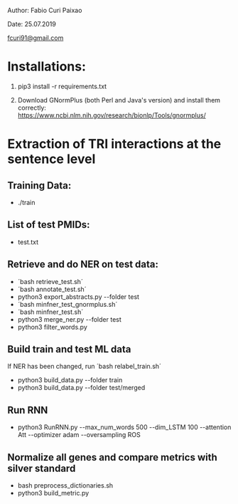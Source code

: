 Author: Fabio Curi Paixao

Date: 25.07.2019

fcuri91@gmail.com

# Installations:

1. pip3 install -r requirements.txt

2. Download GNormPlus (both Perl and Java's version) and install them correctly: https://www.ncbi.nlm.nih.gov/research/bionlp/Tools/gnormplus/

# Extraction of TRI interactions at the sentence level

## Training Data: 

   * ./train
   
## List of test PMIDs:

   * test.txt

## Retrieve and do NER on test data:

   * ´bash retrieve_test.sh´
   * ´bash annotate_test.sh´
   * python3 export_abstracts.py --folder test
   * ´bash minfner_test_gnormplus.sh´
   * ´bash minfner_test.sh´
   * python3 merge_ner.py --folder test
   * python3 filter_words.py

## Build train and test ML data

   If NER has been changed, run ´bash relabel_train.sh´

   * python3 build_data.py --folder train
   * python3 build_data.py --folder test/merged

## Run RNN

   * python3 RunRNN.py --max_num_words 500 --dim_LSTM 100 --attention Att --optimizer adam --oversampling ROS

## Normalize all genes and compare metrics with silver standard

   * bash preprocess_dictionaries.sh
   * python3 build_metric.py
